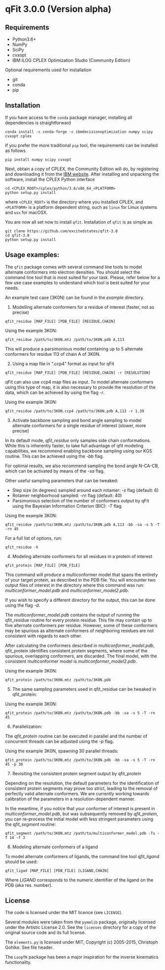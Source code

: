 # qFit 3.0.0 (Version alpha)

## Requirements

* Python3.6+
* NumPy
* SciPy
* cvxopt
* IBM ILOG CPLEX Optimization Studio (Community Edition)

Optional requirements used for installation

* git
* conda
* pip


## Installation

If you have access to the `conda` package manager, installing all dependencies
is straightforward

    conda install -c conda-forge -c ibmdecisionoptimization numpy scipy cvxopt cplex

If you prefer the more traditional `pip` tool, the requirements can be installed
as follows

    pip install numpy scipy cvxopt

Next, obtain a copy of CPLEX, the Community Edition will do, by registering and
downloading it from the [IBM website][1]. After installing and unpacking the
software, install the CPLEX Python interface

    cd <CPLEX_ROOT>/cplex/python/3.6/x86_64_<PLATFORM>
    python setup.py install

where `<CPLEX_ROOT>` is the directory where you installed CPLEX, and `<PLATFORM>` is
a platform dependent string, such as `linux` for Linux systems and `osx` for
macOSX.

You are now all set now to install `qfit`. Installation of `qfit` is
as simple as

    git clone https://github.com/excitedstates/qfit-3.0
    cd qfit-3.0
    python setup.py install


## Usage examples:

The `qfit` package comes with several command line tools to model alternate
conformers into electron densities. You should select the command line tool that
is most suited for your task. Please, refer below for a few use case examples
to understand which tool is best suited for your needs.

An example test case (3K0N) can be found in the *example* directory.

1. Modelling alternate conformers for a residue of interest (faster, not as precise)

`qfit_residue [MAP_FILE] [PDB_FILE] [RESIDUE,CHAIN]`

Using the example 3K0N:

`qfit_residue /path/to/3K0N.mtz /path/to/3K0N.pdb A,113`

This will produce a parsimonious model containing up to 5 alternate conformers
for residue 113 of chain A of 3K0N.

2. Using a map file in ".ccp4" format as input for qFit

`qfit_residue [MAP_FILE] [PDB_FILE] [RESIDUE,CHAIN] -r [RESOLUTION]`

qFit can also use ccp4 map files as input. To model alternate conformers using
this type of map, it is also necessary to provide the resolution of the data,
which can be achieved by using the flag *-r*.

Using the example 3K0N:

`qfit_residue /path/to/3K0N.ccp4 /path/to/3K0N.pdb A,113 -r 1.39`


3. Activate backbone sampling and bond angle sampling to model alternate
conformers for a single residue of interest (slower, more precise)

In its default mode, *qfit_residue* only samples side chain conformations.
 While this is inherently faster, to take full advantage of qfit modeling
 capabilities, we recommend enabling backbone
sampling using our KGS routine. This can be achieved using the *-bb* flag.

For optimal results, we also recommend sampling the bond angle N-CA-CB, which can
be activated by means of the *-sa* flag.

Other useful sampling parameters that can be tweaked:

* Step size (in degrees) sampled around each rotamer: *-s* flag (default: 6)
* Rotamer neighborhood sampled: *-rn* flag (default: 40)
* Parsimonious selection of the number of conformers output by qFit using the Bayesian
Information Criterion (BIC): *-T* flag.

Using the example 3K0N:

`qfit_residue /path/to/3K0N.mtz /path/to/3K0N.pdb A,113 -bb -sa -s 5 -T -rn 45`

For a full list of options, run:

`qfit_residue -h`

4. Modeling alternate conformers for all residues in a protein of interest

`qfit_protein [MAP_FILE] [PDB_FILE]`

This command will produce a multiconformer model that spans the entirety of your
target protein, as described in the PDB file. You will encounter two output files
of interest in the directory where this command was run: *multiconformer_model.pdb*
and *multiconformer_model2.pdb*.

If you wish to specify a different directory for the output, this can be done
using the flag *-d*.

The *multiconformer_model.pdb* contains the output of running the qfit_residue
routine for every protein residue. This file may contain up to five alternate
conformers per residue. However, some of these conformers may be spurious as
 alternate conformers of neighboring residues are not consistent with regards to
 each other.

After calculating the conformers described in *multiconformer_model.pdb*,
qfit_protein identifies consistent protein segments, where some of the spurious,
overlapping conformers, are discarded. The final model, with the consistent
multiconformer model is *multiconformer_model2.pdb*.

Using the example 3K0N:

`qfit_protein /path/to/3K0N.mtz /path/to/3K0N.pdb`

5. The same sampling parameters used in qfit_residue can be tweaked in qfit_protein:

Using the example 3K0N:

`qfit_protein /path/to/3K0N.mtz /path/to/3K0N.pdb -bb -sa -s 5 -T -rn 45`

6.  Parallelization:

The *qfit_protein* routine can be executed in parallel and the number of concurrent threads
can be adjusted using the *-p* flag.

Using the example 3K0N, spawning 30 parallel threads:

`qfit_protein /path/to/3K0N.mtz /path/to/3K0N.pdb -bb -sa -s 5 -T -rn 45 -p 30`

7. Revisiting the consistent protein segment output by qfit_protein

Depending on the resolution, the default parameters for the identification of
consistent protein segments may prove too strict, leading to the removal of
perfectly valid alternate conformers. We are currently working towards calibration
of the parameters in a resolution-dependent manner.

In the meantime, if you notice that your conformer of interest is present in
*multiconformer_model.pdb*, but was subsequently removed by *qfit_protein*, you
can re-process the initial model with less stringent parameters using the *qfit_segment* routine:

`qfit_segment /path/to/3K0N.mtz /path/to/multiconformer_model.pdb -Ts -T 14 -f 3`


8. Modeling alternate conformers of a ligand

To model alternate conformers of ligands, the command line tool *qfit_ligand*
should be used:

`qfit_ligad [MAP_FILE] [PDB_FILE] [LIGAND,CHAIN]`

Where *LIGAND* corresponds to the numeric identifier of the ligand on the PDB
(aka res. number).

## License

The code is licensed under the MIT licence (see `LICENSE`).

Several modules were taken from the `pymmlib` package, originally licensed
under the Artistic License 2.0. See the `licenses` directory for a copy of the
original source code and its full license.

The `elements.py` is licensed under MIT, Copyright (c) 2005-2015, Christoph
Gohlke. See file header.

The `LoopTK` package has been a major inspiration for the inverse kinematics
functionality.

[1]: https://www-01.ibm.com/software/websphere/products/optimization/cplex-studio-community-edition/ "IBM website"
